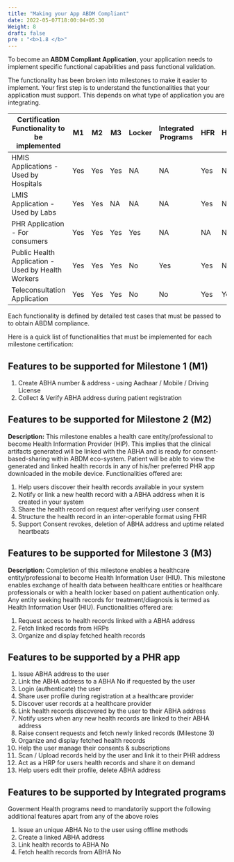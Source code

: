 ```yaml
---
title: "Making your App ABDM Compliant"
date: 2022-05-07T18:00:04+05:30
Weight: 8
draft: false
pre : "<b>1.8 </b>"
---
```


To become an **ABDM Compliant Application**, your application needs to implement specific functional capabilities and pass functional validation.  

The functionality has been broken into milestones to make it easier to implement. Your first step is to understand the functionalities that your application must support. This depends on what type of application you are integrating. 


Certification Functionality to be implemented|M1|M2|M3|Locker |Integrated Programs|HFR|HPR
 | ------------- | ---- | ---- | ---- | ---- | ---- | ---- | ---- |
HMIS Applications - Used by Hospitals |Yes|Yes|Yes|NA|NA|Yes|NA
LMIS Application - Used by Labs|Yes|Yes|NA|NA|NA|Yes|NA
PHR Application - For consumers|Yes|Yes|Yes|Yes|NA|NA|NA
Public Health Application - Used by Health Workers|Yes|Yes|Yes|No|Yes|Yes|NA
Teleconsultation Application |Yes|Yes|Yes|No|No|Yes|Yes|

Each functionality is defined by detailed test cases that must be passed to to obtain ABDM compliance.

Here is a quick list of functionalities that must be implemented for each milestone certification:
## Features to be supported for Milestone 1 (M1)
1. Create ABHA number & address - using Aadhaar / Mobile / Driving License
2. Collect & Verify ABHA address during patient registration

## Features to be supported for Milestone 2 (M2)
**Description:** This milestone enables a health care entity/professional to become Health Information Provider (HIP). This implies that the clinical artifacts generated will be linked with the ABHA and is ready for consent-based-sharing within ABDM eco-system. Patient will be able to view the generated and linked health records in any of his/her preferred PHR app downloaded in the mobile device. Functionalities offered are:
1. Help users discover their health records available in your system 
2. Notify or link a new health record with a ABHA address when it is created in your system
3. Share the health record on request after verifying user consent
4. Structure the health record in an inter-operable format using FHIR
5. Support Consent revokes, deletion of ABHA address and uptime related heartbeats 

## Features to be supported for Milestone 3 (M3)
**Description:** Completion of this milestone enables a healthcare entity/professional to become Health Information User (HIU). This milestone enables exchange of health data between healthcare entities or healthcare professionals or with a health locker based on patient authentication only. Any entity seeking health records for treatment/diagnosis is termed as Health Information User (HIU). Functionalities offered are:
1. Request access to health records linked with a ABHA address
2. Fetch linked records from HRPs 
3. Organize and display fetched health records 


## Features to be supported by a PHR app

1. Issue ABHA address to the user 
2. Link the ABHA address to a ABHA No if requested by the user 
3. Login (authenticate) the user 
4. Share user profile during registration at a healthcare provider
5. Discover user records at a healthcare provider
6. Link health records discovered by the user to their ABHA address
7. Notify users when any new health records are linked to their ABHA address
8. Raise consent requests and fetch newly linked records (Milestone 3)
9. Organize and display fetched health records
10. Help the user manage their consents & subscriptions 
11. Scan / Upload records held by the user and link it to their PHR address
14. Act as a HRP for users health records and share it on demand 
15. Help users edit their profile, delete ABHA address 

## Features to be supported by Integrated programs

Goverment Health programs need to mandatorily support the following additional features apart from any of the above roles

1. Issue an unique ABHA No to the user using offline methods
2. Create a linked ABHA address 
3. Link health records to ABHA No
4. Fetch health records from ABHA No


